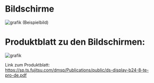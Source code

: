 # Bildschirme 

![grafik](https://user-images.githubusercontent.com/44226321/210719818-6ef81070-3e39-44fd-b0b6-48fac13743d2.png)
(Beispielbild)

# Produktblatt zu den Bildschirmen:

![grafik](https://user-images.githubusercontent.com/44226321/210719696-2c200acc-3ef2-439d-a349-bd3cd4b88429.png)

Link zum Produktblatt:
https://sp.ts.fujitsu.com/dmsp/Publications/public/ds-display-b24-8-te-pro-de.pdf
